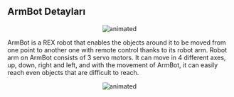 ## ArmBot Detayları

<p align="center">
  <img src="https://user-images.githubusercontent.com/112697142/229712005-29947455-4c3f-47db-8214-be6652d79131.gif" alt="animated" />
</p>

ArmBot is a REX robot that enables the objects around it to be moved from one point to another one with remote control thanks to its robot arm. Robot arm on ArmBot consists of 3 servo motors. It can move in 4 different axes, up, down, right and left, and with the movement of ArmBot, it can easily reach even objects that are difficult to reach.


<p align="center">
  <img src="https://user-images.githubusercontent.com/112697142/229811200-1524aba2-5395-4e89-839e-a1b8bd28d55f.gif" alt="animated" />
</p>
